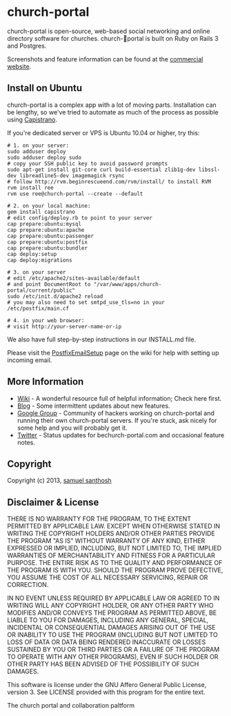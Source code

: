 church-portal
=============
church-portal is open-source, web-based social networking and online directory software for churches. church-portal is built on Ruby on Rails 3 and Postgres.

Screenshots and feature information can be found at the [commercial website](http://bechurch-portal.com).


## Install on Ubuntu

church-portal is a complex app with a lot of moving parts. Installation can be lengthy, so we've tried to automate as much of the process as possible using [Capistrano](http://github.com/capistrano/capistrano).

If you're dedicated server or VPS is Ubuntu 10.04 or higher, try this:

    # 1. on your server:
    sudo adduser deploy
    sudo adduser deploy sudo
    # copy your SSH public key to avoid password prompts
    sudo apt-get install git-core curl build-essential zlib1g-dev libssl-dev libreadline5-dev imagemagick rsync
    # follow http://rvm.beginrescueend.com/rvm/install/ to install RVM
    rvm install ree
    rvm use ree@church-portal --create --default

    # 2. on your local machine:
    gem install capistrano
    # edit config/deploy.rb to point to your server
    cap prepare:ubuntu:mysql
    cap prepare:ubuntu:apache
    cap prepare:ubuntu:passenger
    cap prepare:ubuntu:postfix
    cap prepare:ubuntu:bundler
    cap deploy:setup
    cap deploy:migrations

    # 3. on your server
    # edit /etc/apache2/sites-available/default
    # and point DocumentRoot to "/var/www/apps/church-portal/current/public"
    sudo /etc/init.d/apache2 reload
    # you may also need to set smtpd_use_tls=no in your /etc/postfix/main.cf

    # 4. in your web browser:
    # visit http://your-server-name-or-ip

We also have full step-by-step instructions in our INSTALL.md file.

Please visit the [PostfixEmailSetup](http://github.com/seven1m/church-portal/wiki/PostfixEmailSetup) page on the wiki for help with setting up incoming email.


## More Information

* [Wiki](http://wiki.github.com/seven1m/church-portal) - A wonderful resource full of helpful information; Check here first.
* [Blog](http://blog.bechurch-portal.com) - Some intermittent updates about new features.
* [Google Group](http://groups.google.com/group/church-portalapp) - Community of hackers working on church-portal and running their own church-portal servers. If you're stuck, ask nicely for some help and you will probably get it.
* [Twitter](http://twitter.com/church-portal) - Status updates for bechurch-portal.com and occasional feature notes.


## Copyright

Copyright (c) 2013, [samuel santhosh](http://santhosh.herokuapp.com)


## Disclaimer & License

THERE IS NO WARRANTY FOR THE PROGRAM, TO THE EXTENT PERMITTED BY APPLICABLE LAW. EXCEPT WHEN OTHERWISE STATED IN WRITING THE COPYRIGHT HOLDERS AND/OR OTHER PARTIES PROVIDE THE PROGRAM "AS IS" WITHOUT WARRANTY OF ANY KIND, EITHER EXPRESSED OR IMPLIED, INCLUDING, BUT NOT LIMITED TO, THE IMPLIED WARRANTIES OF MERCHANTABILITY AND FITNESS FOR A PARTICULAR PURPOSE. THE ENTIRE RISK AS TO THE QUALITY AND PERFORMANCE OF THE PROGRAM IS WITH YOU. SHOULD THE PROGRAM PROVE DEFECTIVE, YOU ASSUME THE COST OF ALL NECESSARY SERVICING, REPAIR OR CORRECTION.

IN NO EVENT UNLESS REQUIRED BY APPLICABLE LAW OR AGREED TO IN WRITING WILL ANY COPYRIGHT HOLDER, OR ANY OTHER PARTY WHO MODIFIES AND/OR CONVEYS THE PROGRAM AS PERMITTED ABOVE, BE LIABLE TO YOU FOR DAMAGES, INCLUDING ANY GENERAL, SPECIAL, INCIDENTAL OR CONSEQUENTIAL DAMAGES ARISING OUT OF THE USE OR INABILITY TO USE THE PROGRAM (INCLUDING BUT NOT LIMITED TO LOSS OF DATA OR DATA BEING RENDERED INACCURATE OR LOSSES SUSTAINED BY YOU OR THIRD PARTIES OR A FAILURE OF THE PROGRAM TO OPERATE WITH ANY OTHER PROGRAMS), EVEN IF SUCH HOLDER OR OTHER PARTY HAS BEEN ADVISED OF THE POSSIBILITY OF SUCH DAMAGES.

This software is license under the GNU Affero General Public License, version 3. See LICENSE provided with this program for the entire text.



The church portal and collaboration paltform

